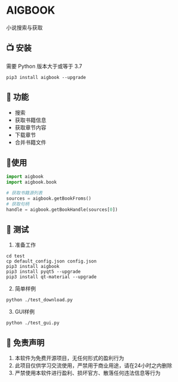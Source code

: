 # AIGBOOK
小说搜索与获取

## 📺 安装 
需要 Python 版本大于或等于 3.7
```shell
pip3 install aigbook --upgrade
```

## 🤖 功能

- 搜索
- 获取书籍信息
- 获取章节内容
- 下载章节
- 合并书籍文件


## 🎄使用

```python
import aigbook
import aigbook.book

# 获取书籍源列表
sources = aigbook.getBookFroms()
# 获取句柄
handle = aigbook.getBookHandle(sources[0])

```

## 💽 测试
1. 准备工作

```shell
cd test
cp default_config.json config.json
pip3 install aigbook
pip3 install pyqt5 --upgrade
pip3 install qt-material --upgrade
```

2. 简单样例

```shell
python ./test_download.py
```

3. GUI样例

```shell
python ./test_gui.py
```


## 📜 免责声明 
1. 本软件为免费开源项目，无任何形式的盈利行为
2. 此项目仅供学习交流使用，严禁用于商业用途，请在24小时之内删除
3. 严禁使用本软件进行盈利、损坏官方、散落任何违法信息等行为